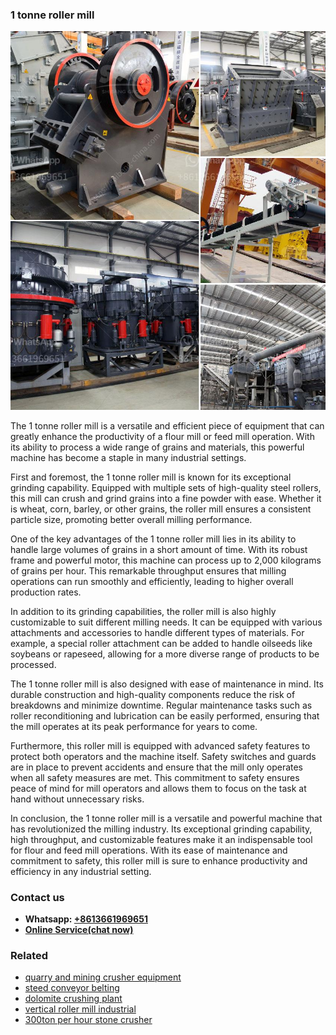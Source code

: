 <h3>1 tonne roller mill</h3><img src='1702952822.jpg' alt=''><p>The 1 tonne roller mill is a versatile and efficient piece of equipment that can greatly enhance the productivity of a flour mill or feed mill operation. With its ability to process a wide range of grains and materials, this powerful machine has become a staple in many industrial settings.</p><p>First and foremost, the 1 tonne roller mill is known for its exceptional grinding capability. Equipped with multiple sets of high-quality steel rollers, this mill can crush and grind grains into a fine powder with ease. Whether it is wheat, corn, barley, or other grains, the roller mill ensures a consistent particle size, promoting better overall milling performance.</p><p>One of the key advantages of the 1 tonne roller mill lies in its ability to handle large volumes of grains in a short amount of time. With its robust frame and powerful motor, this machine can process up to 2,000 kilograms of grains per hour. This remarkable throughput ensures that milling operations can run smoothly and efficiently, leading to higher overall production rates.</p><p>In addition to its grinding capabilities, the roller mill is also highly customizable to suit different milling needs. It can be equipped with various attachments and accessories to handle different types of materials. For example, a special roller attachment can be added to handle oilseeds like soybeans or rapeseed, allowing for a more diverse range of products to be processed.</p><p>The 1 tonne roller mill is also designed with ease of maintenance in mind. Its durable construction and high-quality components reduce the risk of breakdowns and minimize downtime. Regular maintenance tasks such as roller reconditioning and lubrication can be easily performed, ensuring that the mill operates at its peak performance for years to come.</p><p>Furthermore, this roller mill is equipped with advanced safety features to protect both operators and the machine itself. Safety switches and guards are in place to prevent accidents and ensure that the mill only operates when all safety measures are met. This commitment to safety ensures peace of mind for mill operators and allows them to focus on the task at hand without unnecessary risks.</p><p>In conclusion, the 1 tonne roller mill is a versatile and powerful machine that has revolutionized the milling industry. Its exceptional grinding capability, high throughput, and customizable features make it an indispensable tool for flour and feed mill operations. With its ease of maintenance and commitment to safety, this roller mill is sure to enhance productivity and efficiency in any industrial setting.</p><h3>Contact us</h3><ul><li><strong>Whatsapp:&nbsp;<a href="https://wa.me/8613661969651">+8613661969651</a></strong></li><li><a href="https://swt.shibang-china.com/?git&amp;zhl&amp;1 tonne roller mill"><strong>Online Service(chat now)</strong></a></li></ul><h3>Related</h3><ul><li><a href='quarry and mining crusher equipment.md'>quarry and mining crusher equipment</a></li><li><a href='steed conveyor belting.md'>steed conveyor belting</a></li><li><a href='dolomite crushing plant.md'>dolomite crushing plant</a></li><li><a href='vertical roller mill industrial.md'>vertical roller mill industrial</a></li><li><a href='300ton per hour stone crusher.md'>300ton per hour stone crusher</a></li></ul>